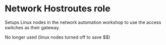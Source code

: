 # Network Hostroutes role

Setups Linux nodes in the network automation workshop to use the access switches as their gateway.

No longer used (linux nodes turned off to save $$)
